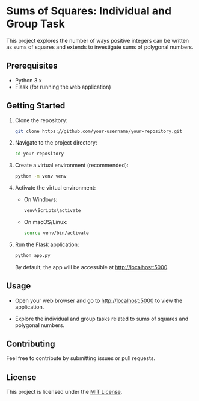 # Sums of Squares: Individual and Group Task

This project explores the number of ways positive integers can be written as sums of squares and extends to investigate sums of polygonal numbers.

## Prerequisites

- Python 3.x
- Flask (for running the web application)

## Getting Started

1. Clone the repository:

    ```bash
    git clone https://github.com/your-username/your-repository.git
    ```

2. Navigate to the project directory:

    ```bash
    cd your-repository
    ```

3. Create a virtual environment (recommended):

    ```bash
    python -m venv venv
    ```

4. Activate the virtual environment:

    - On Windows:

        ```bash
        venv\Scripts\activate
        ```

    - On macOS/Linux:

        ```bash
        source venv/bin/activate
        ```
5. Run the Flask application:

    ```bash
    python app.py
    ```

    By default, the app will be accessible at [http://localhost:5000](http://localhost:5000).

## Usage

- Open your web browser and go to [http://localhost:5000](http://localhost:5000) to view the application.

- Explore the individual and group tasks related to sums of squares and polygonal numbers.

## Contributing

Feel free to contribute by submitting issues or pull requests.

## License

This project is licensed under the [MIT License](LICENSE).


